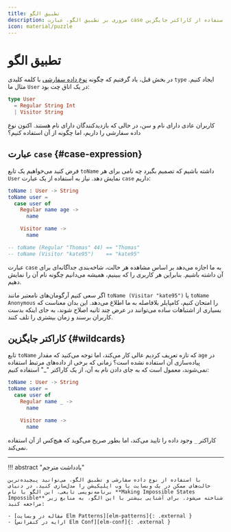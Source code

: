 ```yaml
---
title: تطبیق الگو
description: مروری بر تطبیق الگو، عبارت case و استفاده از کاراکتر جایگزین
icon: material/puzzle
---
```


# تطبیق الگو

در بخش قبل، یاد گرفتیم که چگونه [نوع داده سفارشی](custom_types.md) با کلمه کلیدی `type` ایجاد کنیم. مثال ما `User` در یک اتاق چت بود:

```elm
type User
  = Regular String Int
  | Visitor String
```

کاربران عادی دارای نام و سن، در حالی که بازدیدکنندگان دارای نام هستند. اکنون نوع داده سفارشی را داریم، اما چگونه از آن استفاده کنیم؟

## عبارت `case` {#case-expression}

فرض کنید می‌خواهیم یک تابع `toName` داشته باشیم که تصمیم بگیرد چه نامی برای هر `User` نمایش دهد. نیاز به استفاده از یک عبارت `case` داریم:

```elm
toName : User -> String
toName user =
  case user of
    Regular name age ->
      name

    Visitor name ->
      name

-- toName (Regular "Thomas" 44) == "Thomas"
-- toName (Visitor "kate95")    == "kate95"
```

عبارت `case` به ما اجازه می‌دهد بر اساس مشاهده هر حالت، شاخه‌بندی جداگانه‌ای برای آن داشته باشیم. بنابراین هر کاربری را که ببینیم، همیشه می‌دانیم چگونه نام آن را نمایش دهیم.

اگر سعی کنیم آرگومان‌های نامعتبر مانند `toName (Visitar "kate95")` یا `toName Anonymous` را امتحان کنیم، کامپایلر بلافاصله به ما اطلاع می‌دهد. این بدان معناست که بسیاری از اشتباهات ساده می‌توانند در عرض چند ثانیه اصلاح شوند، به جای اینکه بدست کاربران برسند و زمان بیشتری را تلف کنند.

## کاراکتر جایگزین {#wildcards}

تابع `toName` که تازه تعریف کردیم عالی کار می‌کند، اما توجه می‌کنید که مقدار `age` در پیاده‌سازی آن استفاده نشده است؟ زمانی که برخی از داده‌های مرتبط استفاده نمی‌شوند، معمول است که به جای دادن نام به آن، از یک کاراکتر "_" استفاده کنیم:

```elm
toName : User -> String
toName user =
  case user of
    Regular name _ ->
      name

    Visitor name ->
      name
```

کاراکتر `_` وجود داده را تایید می‌کند، اما بطور صریح می‌گوید که هیچ‌کس از آن استفاده نمی‌کند.

***

!!! abstract "یادداشت مترجم"

	با استفاده از نوع داده سفارشی و تطبیق الگو، می‌توانید پیچیده‌ترین حالت‌های ممکن در یک وبسایت یا وب اپلیکیشن را مدل‌سازی کنید. در دنیای برنامه‌نویسی تابعی، این الگو با نام **Making Impossible States Impossible** شناخته می‌شود. برای آشنایی بیشتر با این الگو، به منابع زیر مراجعه کنید:

	- [مقاله در وبسایت Elm Patterns][elm-patterns]{: .external }
	- [ارایه در کنفرانس Elm Conf][elm-conf]{: .external }

[elm-patterns]: https://sporto.github.io/elm-patterns/basic/impossible-states.html
[elm-conf]: https://www.youtube.com/watch?v=IcgmSRJHu_8